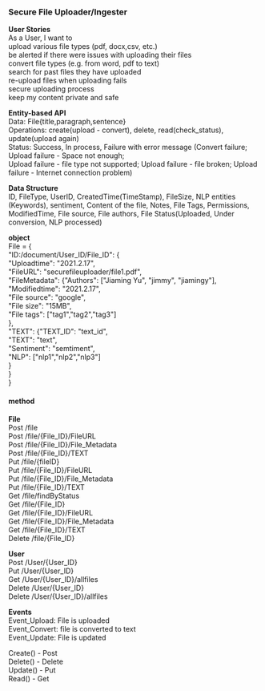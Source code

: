 ### Secure File Uploader/Ingester

**User Stories**  
As a User, I want to  
upload various file types (pdf, docx,csv, etc.)  
be alerted if there were issues with uploading their files  
convert file types (e.g. from word, pdf to text)  
search for past files they have uploaded  
re-upload files when uploading fails  
secure uploading process  
keep my content private and safe  

**Entity-based API**    
Data: File{title,paragraph,sentence}  
Operations: create(upload - convert), delete, read(check_status), update(upload again)  
Status: Success, In process, Failure with error message (Convert failure; Upload failure - Space not enough;  
Upload failure - file type not supported; Upload failure - file broken; Upload failure - Internet connection problem) 

**Data Structure**  
ID, FileType, UserID, CreatedTime(TimeStamp), FileSize, NLP entities (Keywords), sentiment, Content of the file, Notes, File Tags, Permissions, ModifiedTime, File source, File authors, File Status(Uploaded, Under conversion, NLP processed)

**object**  
File = {  
    "ID:/document/User_ID/File_ID": {  
        "Uploadtime": "2021.2.17",  
        "FileURL": "securefileuploader/file1.pdf",  
        "FileMetadata": {"Authors": ["Jiaming Yu", "jimmy", "jiamingy"],  
                         "Modifiedtime": "2021.2.17",  
                         "File source": "google",  
                         "File size": "15MB",  
                         "File tags": ["tag1","tag2","tag3"]  
                        },  
      "TEXT": {"TEXT_ID": "text_id",  
               "TEXT": "text",  
               "Sentiment": "semtiment",  
               "NLP": ["nlp1","nlp2","nlp3"]  
              }    
    }  
}  

#### method
**File**  
Post /file    
Post /file/{File_ID}/FileURL    
Post /file/{File_ID}/File_Metadata    
Post /file/{File_ID}/TEXT  
Put /file/{fileID}  
Put /file/{File_ID}/FileURL    
Put /file/{File_ID}/File_Metadata    
Put /file/{File_ID}/TEXT  
Get /file/findByStatus  
Get /file/{File_ID}  
Get /file/{File_ID}/FileURL    
Get /file/{File_ID}/File_Metadata    
Get /file/{File_ID}/TEXT  
Delete /file/{File_ID}  

**User**  
Post /User/{User_ID}  
Put /User/{User_ID}  
Get /User/{User_ID}/allfiles  
Delete /User/{User_ID}  
Delete /User/{User_ID}/allfiles  

**Events**    
Event_Upload: File is uploaded  
Event_Convert: file is converted to text  
Event_Update: File is updated  

Create() - Post  
Delete() - Delete  
Update() - Put  
Read() - Get  


